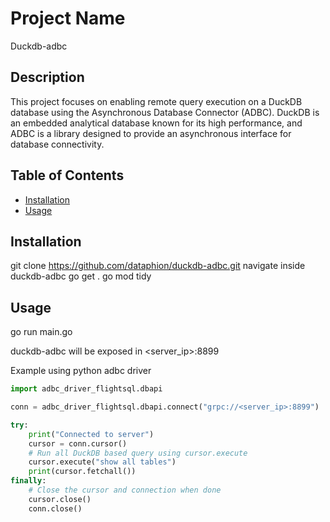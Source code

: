 # Project Name

Duckdb-adbc

## Description

This project focuses on enabling remote query execution on a DuckDB database using the Asynchronous Database Connector (ADBC). DuckDB is an embedded analytical database known for its high performance, and ADBC is a library designed to provide an asynchronous interface for database connectivity.

## Table of Contents

- [Installation](#installation)
- [Usage](#usage)

## Installation

git clone https://github.com/dataphion/duckdb-adbc.git
navigate inside duckdb-adbc
go get .
go mod tidy


## Usage

go run main.go

duckdb-adbc will be exposed in <server_ip>:8899

Example using python adbc driver

```python
import adbc_driver_flightsql.dbapi

conn = adbc_driver_flightsql.dbapi.connect("grpc://<server_ip>:8899")

try:
    print("Connected to server")
    cursor = conn.cursor()
    # Run all DuckDB based query using cursor.execute
    cursor.execute("show all tables")
    print(cursor.fetchall())
finally:
    # Close the cursor and connection when done
    cursor.close()
    conn.close()

